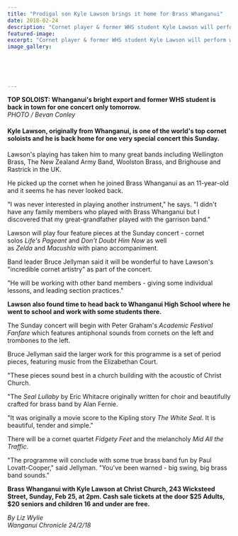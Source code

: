 ```yaml
---
title: "Prodigal son Kyle Lawson brings it home for Brass Whanganui"
date: 2018-02-24
description: "Cornet player & former WHS student Kyle Lawson will perform with Brass Whanganui at..."
featured-image: 
excerpt: "Cornet player & former WHS student Kyle Lawson will perform with Brass Whanganui at Christ Church."
image_gallery:
    
    
    
    
    
---
```


<p><span><strong>TOP SOLOIST: Whanganui's bright export and former WHS student is back in town for one concert only tomorrow.</strong> <br /><em>PHOTO / Bevan Conley</em></span></p>
<h4 class="element element-paragraph"><strong>Kyle Lawson, originally from Whanganui, is one of the world's top cornet soloists and he is back home for one very special concert this Sunday.</strong></h4>
<p class="element element-paragraph">Lawson's playing has taken him to many great bands including Wellington Brass, The New Zealand Army Band, Woolston Brass, and Brighouse and Rastrick in the UK.</p>
<p class="element element-paragraph">He picked up the cornet when he joined Brass Whanganui as an 11-year-old and it seems he has never looked back.</p>
<p class="element element-paragraph">"I was never interested in playing another instrument," he says. "I didn't have any family members who played with Brass Whanganui but I discovered that my great-grandfather played with the garrison band."</p>
<p class="element element-paragraph">Lawson will play four feature pieces at the Sunday concert - cornet solos&nbsp;<em>Life's Pageant&nbsp;</em>and&nbsp;<em>Don't Doubt Him Now</em>&nbsp;as well as&nbsp;<em>Zelda</em>&nbsp;and&nbsp;<em>Macushla</em>&nbsp;with piano accompaniment.</p>
<p class="element element-paragraph">Band leader Bruce Jellyman said it will be wonderful to have Lawson's "incredible cornet artistry" as part of the concert.</p>
<p class="element element-paragraph">"He will be working with other band members - giving some individual lessons, and leading section practices."</p>
<p class="element element-paragraph"><strong>Lawson also found time to head back to Whanganui High School where he went to school and work with some students there.</strong></p>
<p class="element element-paragraph">The Sunday concert will begin with Peter Graham's&nbsp;<em>Academic Festival Fanfare</em>&nbsp;which features antiphonal sounds from cornets on the left and trombones to the left.</p>
<p class="element element-paragraph">Bruce Jellyman said the larger work for this programme is a set of period pieces, featuring music from the Elizabethan Court.</p>
<p class="element element-paragraph">"These pieces sound best in a church building with the acoustic of Christ Church.</p>
<p class="element element-paragraph">"The&nbsp;<em>Seal Lullaby</em>&nbsp;by Eric Whitacre originally written for choir and beautifully crafted for brass band by Alan Fernie.</p>
<p class="element element-paragraph">"It was originally a movie score to the Kipling story&nbsp;<em>The White Seal</em>. It is beautiful, tender and simple."</p>
<p class="element element-paragraph">There will be a cornet quartet&nbsp;<em>Fidgety Feet</em>&nbsp;and the melancholy&nbsp;<em>Mid All the Traffic</em>.</p>
<p class="element element-paragraph">"The programme will conclude with some true brass band fun by Paul Lovatt-Cooper," said Jellyman. "You've been warned - big swing, big brass band sounds."</p>
<p class="element element-paragraph"><strong>Brass Whanganui with Kyle Lawson at Christ Church, 243 Wicksteed Street, Sunday, Feb 25, at 2pm. Cash sale tickets at the door $25 Adults, $20 seniors and children 16 and under are free.</strong></p>
<p><em>By Liz Wylie<br />Wanganui Chronicle 24/2/18</em></p>

